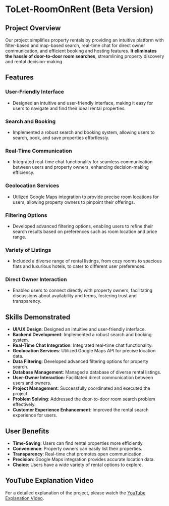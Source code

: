 # ToLet-RoomOnRent (Beta Version)

## Project Overview
Our project simplifies property rentals by providing an intuitive platform with filter-based and map-based search, real-time chat for direct owner communication, and efficient booking and hosting features. **It eliminates the hassle of door-to-door room searches**, streamlining property discovery and rental decision-making

## Features

### User-Friendly Interface
- Designed an intuitive and user-friendly interface, making it easy for users to navigate and find their ideal rental properties.

### Search and Booking
- Implemented a robust search and booking system, allowing users to search, book, and save properties effortlessly.

### Real-Time Communication
- Integrated real-time chat functionality for seamless communication between users and property owners, enhancing decision-making efficiency.

### Geolocation Services
- Utilized Google Maps integration to provide precise room locations for users, allowing property owners to pinpoint their offerings.

### Filtering Options
- Developed advanced filtering options, enabling users to refine their search results based on preferences such as room location and price range.

### Variety of Listings
- Included a diverse range of rental listings, from cozy rooms to spacious flats and luxurious hotels, to cater to different user preferences.

### Direct Owner Interaction
- Enabled users to connect directly with property owners, facilitating discussions about availability and terms, fostering trust and transparency.

## Skills Demonstrated

- **UI/UX Design**: Designed an intuitive and user-friendly interface.
- **Backend Development**: Implemented a robust search and booking system.
- **Real-Time Chat Integration**: Integrated real-time chat functionality.
- **Geolocation Services**: Utilized Google Maps API for precise location data.
- **Data Filtering**: Developed advanced filtering options for property search.
- **Database Management**: Managed a database of diverse rental listings.
- **User-Owner Interaction**: Facilitated direct communication between users and owners.
- **Project Management**: Successfully coordinated and executed the project.
- **Problem Solving**: Addressed the door-to-door room search problem effectively.
- **Customer Experience Enhancement**: Improved the rental search experience for users.

## User Benefits

- **Time-Saving**: Users can find rental properties more efficiently.
- **Convenience**: Property owners can easily list their properties.
- **Transparency**: Real-time chat promotes open communication.
- **Precision**: Google Maps integration provides accurate location data.
- **Choice**: Users have a wide variety of rental options to explore.

## YouTube Explanation Video
For a detailed explanation of the project, please watch the [YouTube Explanation Video](https://youtu.be/0Esg-oJse-c).


